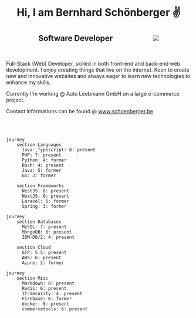 <h1 align='center'> Hi, I am Bernhard Schönberger ✌️</h1>
<h2 align='center'>Software Developer&nbsp;&nbsp;&nbsp;&nbsp;&nbsp;&nbsp;&nbsp;&nbsp;&nbsp;&nbsp;&nbsp;&nbsp;&nbsp;&nbsp;&nbsp;&nbsp;&nbsp;&nbsp;&nbsp;&nbsp;&nbsp;&nbsp;<img src="https://komarev.com/ghpvc/?username=schoenbergerb" /></h2>

<br />

<p>
Full-Stack (Web) Developer, skilled in both front-end and back-end web development. I enjoy creating things that live on the internet. Keen to create new and innovative websites and always eager to learn new technologies to enhance my skills.
</p>
<p>
Currently I'm working @ Auto Leebmann GmbH on a large e-commerce project.
</p>

Contact informations can be found @ <a href="https://www.schoenberger.be" target="_blank">www.schoenberger.be</a> 

<br />
<!--
<p style="text-align: center;">
    <img align="center" src="https://github-readme-stats.vercel.app/api?username=schoenbergerb&count_private=true&show_icons=true&include_all_commits=true&hide=issues,contribs&border_radius=5&locale=en&theme=blue-green" alt="schoenbergerb" height="139"/>
    <img align="center" src="https://github-readme-stats.vercel.app/api/top-langs/?username=schoenbergerb&layout=compact&border_radius=5&theme=blue-green" alt="schoenbergerb" height="139" />
</p>
-->
<br />

```mermaid
journey
    section Languages
      Java-,Typescript: 8: present
      PHP: 7: present
      Python: 4: former
      Bash: 4: present
      Java: 5: former
      Go: 3: former

    section Frameworks
      NestJS: 8: present
      NextJS: 6: present
      Laravel: 6: former
      Spring: 3: former

```

```mermaid
journey
    section Databases
      MySQL: 7: present
      MongoDB: 6: present
      IBM-DB/2: 4: present

    section Cloud
      GCP: 5.5: present
      AWS: 6: present
      Azure: 2: former
```



```mermaid
journey
    section Misc
      Markdown: 8: present
      Redis: 6: present
      IT-Security: 4: present
      Firebase: 6: former
      docker: 6: present
      commercetools: 6: present

```
